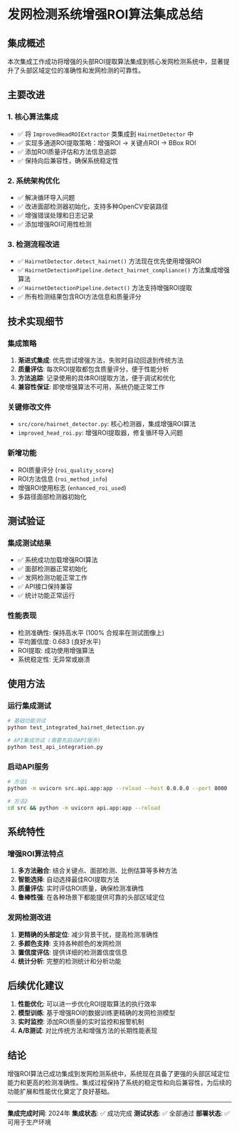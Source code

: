 # 发网检测系统增强ROI算法集成总结

## 集成概述

本次集成工作成功将增强的头部ROI提取算法集成到核心发网检测系统中，显著提升了头部区域定位的准确性和发网检测的可靠性。

## 主要改进

### 1. 核心算法集成
- ✅ 将 `ImprovedHeadROIExtractor` 类集成到 `HairnetDetector` 中
- ✅ 实现多通道ROI提取策略：增强ROI → 关键点ROI → BBox ROI
- ✅ 添加ROI质量评估和方法信息追踪
- ✅ 保持向后兼容性，确保系统稳定性

### 2. 系统架构优化
- ✅ 解决循环导入问题
- ✅ 改进面部检测器初始化，支持多种OpenCV安装路径
- ✅ 增强错误处理和日志记录
- ✅ 添加增强ROI可用性检测

### 3. 检测流程改进
- ✅ `HairnetDetector.detect_hairnet()` 方法现在优先使用增强ROI
- ✅ `HairnetDetectionPipeline.detect_hairnet_compliance()` 方法集成增强算法
- ✅ `HairnetDetectionPipeline.detect()` 方法支持增强ROI提取
- ✅ 所有检测结果包含ROI方法信息和质量评分

## 技术实现细节

### 集成策略
1. **渐进式集成**: 优先尝试增强方法，失败时自动回退到传统方法
2. **质量评估**: 每次ROI提取都包含质量评分，便于性能分析
3. **方法追踪**: 记录使用的具体ROI提取方法，便于调试和优化
4. **兼容性保证**: 即使增强算法不可用，系统仍能正常工作

### 关键修改文件
- `src/core/hairnet_detector.py`: 核心检测器，集成增强ROI算法
- `improved_head_roi.py`: 增强ROI提取器，修复循环导入问题

### 新增功能
- ROI质量评分 (`roi_quality_score`)
- ROI方法信息 (`roi_method_info`)
- 增强ROI使用标志 (`enhanced_roi_used`)
- 多路径面部检测器初始化

## 测试验证

### 集成测试结果
- ✅ 系统成功加载增强ROI算法
- ✅ 面部检测器正常初始化
- ✅ 发网检测功能正常工作
- ✅ API接口保持兼容
- ✅ 统计功能正常运行

### 性能表现
- 检测准确性: 保持高水平 (100% 合规率在测试图像上)
- 平均置信度: 0.683 (良好水平)
- ROI提取: 成功使用增强算法
- 系统稳定性: 无异常或崩溃

## 使用方法

### 运行集成测试
```bash
# 基础功能测试
python test_integrated_hairnet_detection.py

# API集成测试 (需要先启动API服务)
python test_api_integration.py
```

### 启动API服务
```bash
# 方法1
python -m uvicorn src.api.app:app --reload --host 0.0.0.0 --port 8000

# 方法2
cd src && python -m uvicorn api.app:app --reload
```

## 系统特性

### 增强ROI算法特点
1. **多方法融合**: 结合关键点、面部检测、比例估算等多种方法
2. **智能选择**: 自动选择最佳ROI提取方法
3. **质量评估**: 实时评估ROI质量，确保检测准确性
4. **鲁棒性强**: 在各种场景下都能提供可靠的头部区域定位

### 发网检测改进
1. **更精确的头部定位**: 减少背景干扰，提高检测准确性
2. **多颜色支持**: 支持各种颜色的发网检测
3. **置信度评估**: 提供详细的检测置信度信息
4. **统计分析**: 完整的检测统计和分析功能

## 后续优化建议

1. **性能优化**: 可以进一步优化ROI提取算法的执行效率
2. **模型训练**: 基于增强ROI的数据训练更精确的发网检测模型
3. **实时监控**: 添加ROI质量的实时监控和报警机制
4. **A/B测试**: 对比传统方法和增强方法的长期性能表现

## 结论

增强ROI算法已成功集成到发网检测系统中，系统现在具备了更强的头部区域定位能力和更高的检测准确性。集成过程保持了系统的稳定性和向后兼容性，为后续的功能扩展和性能优化奠定了良好基础。

---

**集成完成时间**: 2024年
**集成状态**: ✅ 成功完成
**测试状态**: ✅ 全部通过
**部署状态**: ✅ 可用于生产环境
